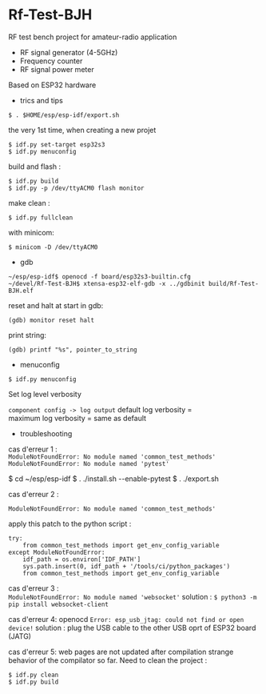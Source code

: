 # Rf-Test-BJH
RF test bench project for amateur-radio application

- RF signal generator (4-5GHz)
- Frequency counter
- RF signal power meter

Based on ESP32 hardware



- trics and tips 

```
$ . $HOME/esp/esp-idf/export.sh
```

the very 1st time, when creating a new projet  
```
$ idf.py set-target esp32s3    
$ idf.py menuconfig  

```

build and flash :  
```
$ idf.py build  
$ idf.py -p /dev/ttyACM0 flash monitor
```

make clean : 
```
$ idf.py fullclean
```

with minicom:  
```
$ minicom -D /dev/ttyACM0 
``` 

- gdb

```
~/esp/esp-idf$ openocd -f board/esp32s3-builtin.cfg  
~/devel/Rf-Test-BJH$ xtensa-esp32-elf-gdb -x ../gdbinit build/Rf-Test-BJH.elf  
```

reset and halt at start in gdb:  
```
(gdb) monitor reset halt
``` 

print string:  
```
(gdb) printf "%s", pointer_to_string
```

- menuconfig

```
$ idf.py menuconfig  

```


Set log level verbosity  


`component config -> log output`
default log verbosity = <choose level>  
maximum log verbosity = same as default  



- troubleshooting

cas d'erreur 1 :  
`ModuleNotFoundError: No module named 'common_test_methods'`
`ModuleNotFoundError: No module named 'pytest'`

$ cd ~/esp/esp-idf
$ . ./install.sh --enable-pytest
$ . ./export.sh

cas d'erreur 2 : 

`ModuleNotFoundError: No module named 'common_test_methods'`

apply this patch to the python script : 
```
try:
    from common_test_methods import get_env_config_variable
except ModuleNotFoundError:
    idf_path = os.environ['IDF_PATH']
    sys.path.insert(0, idf_path + '/tools/ci/python_packages')
    from common_test_methods import get_env_config_variable
```

cas d'erreur 3 :  
`ModuleNotFoundError: No module named 'websocket'`
solution : `$ python3 -m pip install websocket-client`

cas d'erreur 4: openocd
`Error: esp_usb_jtag: could not find or open device!`
solution : plug the USB cable to the other USB oprt of ESP32 board (JATG)

cas d'erreur 5: web pages are not updated after compilation
strange behavior of the compilator so far. Need to clean the project :  
```
$ idf.py clean
$ idf.py build
```

